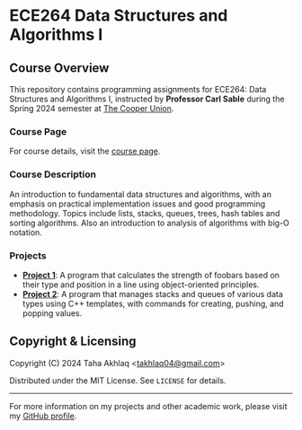 # ECE264 Data Structures and Algorithms I

## Course Overview
This repository contains programming assignments for ECE264: Data Structures and Algorithms I, instructed by **Professor Carl Sable** during the Spring 2024 semester at [The Cooper Union](http://www.cooper.edu).

### Course Page
For course details, visit the [course page](http://faculty.cooper.edu/sable2/courses/spring2024/ece264/).

### Course Description
An introduction to fundamental data structures and algorithms, with an emphasis on practical implementation issues and good programming methodology. Topics include lists, stacks, queues, trees, hash tables and sorting algorithms. Also an introduction to analysis of algorithms with big-O notation.

### Projects
- **[Project 1](Project1/project1.cpp)**: A program that calculates the strength of foobars based on their type and position in a line using object-oriented principles.
- **[Project 2](Project2/project2.cpp)**: A program that manages stacks and queues of various data types using C++ templates, with commands for creating, pushing, and popping values.

## Copyright & Licensing
Copyright (C) 2024 Taha Akhlaq <[takhlaq04@gmail.com](mailto:takhlaq04@gmail.com)>

Distributed under the MIT License. See `LICENSE` for details.

---

For more information on my projects and other academic work, please visit my [GitHub profile](https://github.com/TahaAkhlaq).
